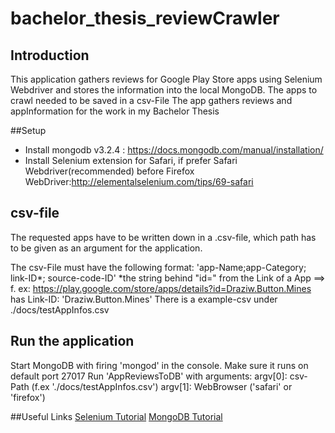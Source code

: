# bachelor_thesis_reviewCrawler

## Introduction
This application gathers reviews for Google Play Store apps using Selenium Webdriver and stores the information into the local MongoDB.
The apps to crawl needed to be saved in a csv-File
The app gathers reviews and appInformation for the work in my Bachelor Thesis

##Setup
- Install mongodb v3.2.4 : https://docs.mongodb.com/manual/installation/
- Install Selenium extension for Safari, if prefer Safari Webdriver(recommended) before Firefox WebDriver:http://elementalselenium.com/tips/69-safari

## csv-file
The requested apps have to be written down in a .csv-file, which path has to be given as an argument for the application.

The csv-File must have the following format:
'app-Name;app-Category; link-ID*; source-code-ID'
*the string behind "id=" from the Link of a App
==> f. ex: https://play.google.com/store/apps/details?id=Draziw.Button.Mines has Link-ID: 'Draziw.Button.Mines'
There is a example-csv under ./docs/testAppInfos.csv

## Run the application
Start MongoDB with firing 'mongod' in the console. Make sure it runs on default port 27017
Run 'AppReviewsToDB' with arguments:
argv[0]: csv-Path (f.ex './docs/testAppInfos.csv')
argv[1]: WebBrowser ('safari' or 'firefox')


##Useful Links
[Selenium Tutorial](http://www.tutorialspoint.com/selenium/)
[MongoDB Tutorial](http://www.tutorialspoint.com/mongodb/)
